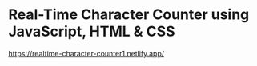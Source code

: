 # Real-Time Character Counter using JavaScript, HTML & CSS 
https://realtime-character-counter1.netlify.app/
